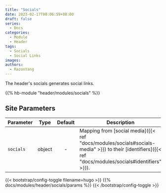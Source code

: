 ```yaml
---
title: "Socials"
date: 2023-02-17T00:06:59+08:00
draft: false
series:
  - Docs
categories:
  - Module
  - Header
tags:
  - Socials
  - Social Links
images:
authors:
  - RazonYang
---
```


The header's socials generates social links.

<!--more-->

{{% hb-module "header/modules/socials" %}}

## Site Parameters

| Parameter |  Type  | Default | Description                                     |
| --------- | :----: | :-----: | ----------------------------------------------- |
| `socials` | object |    -    | Mapping from [social media]({{< ref "docs/modules/socials#socials-media" >}}) to their [identifiers]({{< ref "docs/modules/socials#identifiers" >}}). |

{{< bootstrap/config-toggle filename=hugo >}}
{{% docs/modules/header/socials/params %}}
{{< /bootstrap/config-toggle >}}
